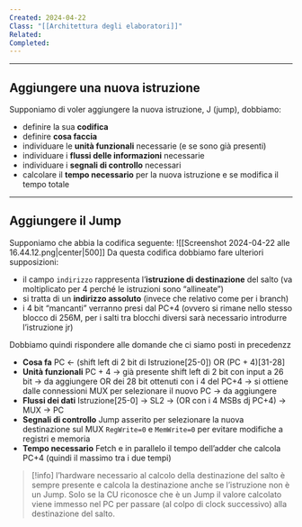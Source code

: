 ```yaml
---
Created: 2024-04-22
Class: "[[Architettura degli elaboratori]]"
Related: 
Completed:
---
```

---
## Aggiungere una nuova istruzione
Supponiamo di voler aggiungere la nuova istruzione, J (jump), dobbiamo:
- definire la sua **codifica**
- definire **cosa faccia**
- individuare le **unità funzionali** necessarie (e se sono già presenti)
- individuare i **flussi delle informazioni** necessarie
- individuare i **segnali di controllo** necessari
- calcolare il **tempo necessario** per la nuova istruzione e se modifica il tempo totale

---
## Aggiungere il Jump
Supponiamo che abbia la codifica seguente:
![[Screenshot 2024-04-22 alle 16.44.12.png|center|500]]
Da questa codifica dobbiamo fare ulteriori supposizioni:
- il campo `indirizzo` rappresenta l’**istruzione di destinazione** del salto (va moltiplicato per 4 perché le istruzioni sono “allineate”)
- si tratta di un  **indirizzo assoluto** (invece che relativo come per i branch)
- i 4 bit “mancanti” verranno presi dal PC+4 (ovvero si rimane nello stesso blocco di 256M, per i salti tra blocchi diversi sarà necessario introdurre l’istruzione jr)

Dobbiamo quindi rispondere alle domande che ci siamo posti in precedenzz
- **Cosa fa**
	PC ← (shift left di 2 bit di Istruzione\[25-0]) OR (PC + 4)\[31-28]
- **Unità funzionali**
	PC + 4 → già presente
	shift left di 2 bit con input a 26 bit → da aggiungere
	OR dei 28 bit ottenuti con i 4 del PC+4 → si ottiene dalle connessioni
	MUX per selezionare  il nuovo PC → da aggiungere
- **Flussi dei dati**
	Istruzione\[25-0] → SL2 → (OR con i 4 MSBs dj PC+4) → MUX → PC
- **Segnali di controllo**
	Jump asserito per selezionare la nuova destinazione sul MUX
	`RegWrite=0` e `MemWrite=0` per evitare modifiche a registri e memoria
- **Tempo necessario**
	Fetch e in parallelo il tempo dell’adder che calcola PC+4 (quindi il massimo tra i due tempi)

>[!info]
>l’hardware necessario al calcolo della destinazione del salto è sempre presente e calcola la destinazione anche se l’istruzione non è un Jump. Solo se la CU riconosce che è un Jump il valore calcolato viene immesso nel PC per passare (al colpo di clock successivo) alla destinazione del salto.

